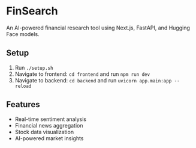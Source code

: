 # FinSearch
An AI-powered financial research tool using Next.js, FastAPI, and Hugging Face models.

## Setup
1. Run `./setup.sh`
2. Navigate to frontend: `cd frontend` and run `npm run dev`
3. Navigate to backend: `cd backend` and run `uvicorn app.main:app --reload`

## Features
- Real-time sentiment analysis
- Financial news aggregation
- Stock data visualization
- AI-powered market insights
